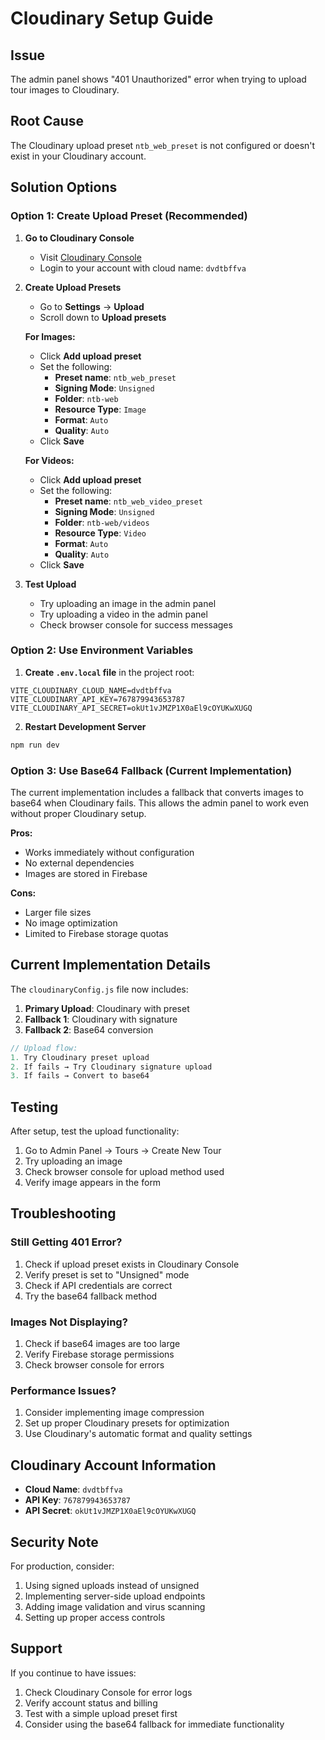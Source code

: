 # Cloudinary Setup Guide

## Issue
The admin panel shows "401 Unauthorized" error when trying to upload tour images to Cloudinary.

## Root Cause
The Cloudinary upload preset `ntb_web_preset` is not configured or doesn't exist in your Cloudinary account.

## Solution Options

### Option 1: Create Upload Preset (Recommended)

1. **Go to Cloudinary Console**
   - Visit [Cloudinary Console](https://console.cloudinary.com/)
   - Login to your account with cloud name: `dvdtbffva`

2. **Create Upload Presets**
   - Go to **Settings** → **Upload**
   - Scroll down to **Upload presets**
   
   **For Images:**
   - Click **Add upload preset**
   - Set the following:
     - **Preset name**: `ntb_web_preset`
     - **Signing Mode**: `Unsigned`
     - **Folder**: `ntb-web`
     - **Resource Type**: `Image`
     - **Format**: `Auto`
     - **Quality**: `Auto`
   - Click **Save**
   
   **For Videos:**
   - Click **Add upload preset**
   - Set the following:
     - **Preset name**: `ntb_web_video_preset`
     - **Signing Mode**: `Unsigned`
     - **Folder**: `ntb-web/videos`
     - **Resource Type**: `Video`
     - **Format**: `Auto`
     - **Quality**: `Auto`
   - Click **Save**

3. **Test Upload**
   - Try uploading an image in the admin panel
   - Try uploading a video in the admin panel
   - Check browser console for success messages

### Option 2: Use Environment Variables

1. **Create `.env.local` file** in the project root:
```env
VITE_CLOUDINARY_CLOUD_NAME=dvdtbffva
VITE_CLOUDINARY_API_KEY=767879943653787
VITE_CLOUDINARY_API_SECRET=okUt1vJMZP1X0aEl9cOYUKwXUGQ
```

2. **Restart Development Server**
```bash
npm run dev
```

### Option 3: Use Base64 Fallback (Current Implementation)

The current implementation includes a fallback that converts images to base64 when Cloudinary fails. This allows the admin panel to work even without proper Cloudinary setup.

**Pros:**
- Works immediately without configuration
- No external dependencies
- Images are stored in Firebase

**Cons:**
- Larger file sizes
- No image optimization
- Limited to Firebase storage quotas

## Current Implementation Details

The `cloudinaryConfig.js` file now includes:

1. **Primary Upload**: Cloudinary with preset
2. **Fallback 1**: Cloudinary with signature
3. **Fallback 2**: Base64 conversion

```javascript
// Upload flow:
1. Try Cloudinary preset upload
2. If fails → Try Cloudinary signature upload  
3. If fails → Convert to base64
```

## Testing

After setup, test the upload functionality:

1. Go to Admin Panel → Tours → Create New Tour
2. Try uploading an image
3. Check browser console for upload method used
4. Verify image appears in the form

## Troubleshooting

### Still Getting 401 Error?
1. Check if upload preset exists in Cloudinary Console
2. Verify preset is set to "Unsigned" mode
3. Check if API credentials are correct
4. Try the base64 fallback method

### Images Not Displaying?
1. Check if base64 images are too large
2. Verify Firebase storage permissions
3. Check browser console for errors

### Performance Issues?
1. Consider implementing image compression
2. Set up proper Cloudinary presets for optimization
3. Use Cloudinary's automatic format and quality settings

## Cloudinary Account Information

- **Cloud Name**: `dvdtbffva`
- **API Key**: `767879943653787`
- **API Secret**: `okUt1vJMZP1X0aEl9cOYUKwXUGQ`

## Security Note

For production, consider:
1. Using signed uploads instead of unsigned
2. Implementing server-side upload endpoints
3. Adding image validation and virus scanning
4. Setting up proper access controls

## Support

If you continue to have issues:
1. Check Cloudinary Console for error logs
2. Verify account status and billing
3. Test with a simple upload preset first
4. Consider using the base64 fallback for immediate functionality
